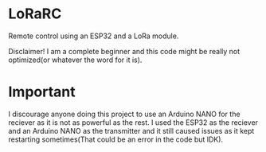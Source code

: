 # LoRaRC
Remote control using an ESP32 and a LoRa module.

Disclaimer! I am a complete beginner and this code might be really not optimized(or whatever the word for it is).

# Important
I discourage anyone doing this project to use an Arduino NANO for the reciever as it is not as powerful as the rest.
I used the ESP32 as the reciever and an Arduino NANO as the transmitter and it still caused issues as it kept restarting sometimes(That could be an error in the code but IDK).
